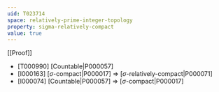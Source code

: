 ```yaml
---
uid: T023714
space: relatively-prime-integer-topology
property: sigma-relatively-compact
value: true
---
```

[[Proof]]

* [T000990] [Countable|P000057]
* [I000163] [$\sigma$-compact|P000017] => [$\sigma$-relatively-compact|P000071]
* [I000074] [Countable|P000057] => [$\sigma$-compact|P000017]


